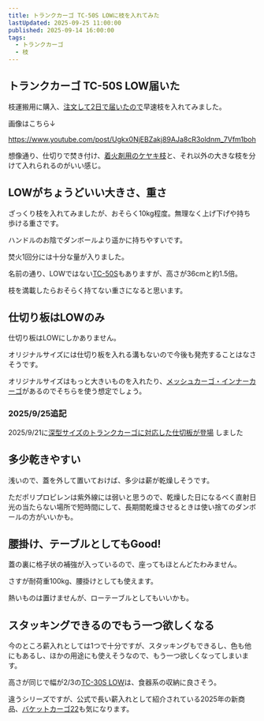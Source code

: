 ```yaml
---
title: トランクカーゴ TC-50S LOWに枝を入れてみた
lastUpdated: 2025-09-25 11:00:00
published: 2025-09-14 16:00:00
tags:
  - トランクカーゴ
  - 枝
---
```


## トランクカーゴ TC-50S LOW届いた

枝運搬用に購入、[注文して2日で届いたので](/takibi/2025-09-trunkcargo-tc50s-low-katta)早速枝を入れてみました。

画像はこちら↓

https://www.youtube.com/post/Ugkx0NjEBZakj89AJa8cR3oldnm_7Vfm1boh

想像通り、仕切りで焚き付け、[着火剤用のケヤキ枝](/takibi/2025-08-keyaki-to-enoki-no-eda.html)と、それ以外の大きな枝を分けて入れられるのがいい感じ。

## LOWがちょうどいい大きさ、重さ

ざっくり枝を入れてみましたが、おそらく10kg程度。無理なく上げ下げや持ち歩ける重さです。

ハンドルのお陰でダンボールより遥かに持ちやすいです。

焚火1回分には十分な量が入りました。

名前の通り、LOWではない[TC-50S](https://www.trunkcargo.jp/products/tc-50s/)もありますが、高さが36cmと約1.5倍。

枝を満載したらおそらく持てない重さになると思います。

## 仕切り板はLOWのみ

仕切り板はLOWにしかありません。

オリジナルサイズには仕切り板を入れる溝もないので今後も発売することはなさそうです。

オリジナルサイズはもっと大きいものを入れたり、[メッシュカーゴ・インナーカーゴ](https://www.trunkcargo.jp/series/mesh_innercargo/)があるのでそちらを使う想定でしょう。

### 2025/9/25追記

2025/9/21に[深型サイズのトランクカーゴに対応した仕切板が登場](https://www.trunkcargo.jp/journal/0921trunkcargodivider/) しました



## 多少乾きやすい

浅いので、蓋を外して置いておけば、多少は薪が乾燥しそうです。

ただポリプロピレンは紫外線には弱いと思うので、乾燥した日になるべく直射日光の当たらない場所で短時間にして、長期間乾燥させるときは使い捨てのダンボールの方がいいかも。

## 腰掛け、テーブルとしてもGood!

蓋の裏に格子状の補強が入っているので、座ってもほとんどたわみません。

さすが耐荷重100kg、腰掛けとしても使えます。

熱いものは置けませんが、ローテーブルとしてもいいかも。

## スタッキングできるのでもう一つ欲しくなる

今のところ薪入れとしては1つで十分ですが、スタッキングもできるし、色も他にもあるし、ほかの用途にも使えそうなので、もう一つ欲しくなってしまいます。

高さが同じで幅が2/3の[TC-30S LOW](https://www.risu-shop.jp/c/trunkcargo/17917-7)は、食器系の収納に良さそう。

違うシリーズですが、公式で長い薪入れとして紹介されている2025年の新商品、[バケットカーゴ22](https://www.trunkcargo.jp/journal/bucketcargo22/)も気になります。
